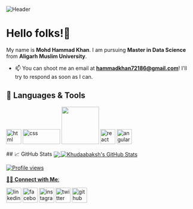 ![Header](https://www.american.edu/programs/shared/data-science/images/datascience-flex_1.jpg)

# Hello folks!👋

My name is **Mohd Hammad Khan**. I am pursuing **Master in Data Science** from **Aligarh Muslim University**.
- 📫 You can shoot me an email at **hammadkhan72186@gmail.com**! I'll try to respond as soon as I can.

## 🔧 Languages & Tools
<p align='left'>
  <img src="https://cdn3.iconfinder.com/data/icons/logos-and-brands-adobe/512/267_Python-512.png" alt="html" width="40" height="40">
  <img src='https://image.pngaaa.com/136/1971136-middle.png' alt="css" width="100" height="40">
  <img src='https://upload.wikimedia.org/wikipedia/commons/thumb/e/ed/Pandas_logo.svg/2560px-Pandas_logo.svg.png' height='100' width='auto'>
   <img src="https://mpng.subpng.com/20180824/ktx/kisspng-mysql-workbench-computer-icons-logo-portable-netwo-thezedt-tech-tips-and-random-thoughts-5b80352110ca84.1955496015351288650688.jpg" alt="react" width="auto" height="40"/>
   <img src="https://upload.wikimedia.org/wikipedia/commons/thumb/3/38/Jupyter_logo.svg/1200px-Jupyter_logo.svg.png" alt="angular" width="40" height="40"/>
</p>
## &#x1f4c8; GitHub Stats

<a href="https://github.com/Khudaabaksh/Khudaabaksh">
  <img align="center" src="https://github-readme-stats.vercel.app/api/top-langs/?username=Khudaabaksh&title_color=ffffff&text_color=c9cacc&icon_color=2bbc8a&bg_color=1d1f21&langs_count=3" />
</a>
<a href="https://github.com/Khudaabaksh/Khudaabaksh">
  <img align="center" src="https://github-readme-stats.vercel.app/api?username=Khudaabaksh&show_icons=true&line_height=27&count_private=true&title_color=ffffff&text_color=c9cacc&icon_color=2bbc8a&bg_color=1d1f21" alt="Khudaabaksh's GitHub Stats" />
  
![Profile views](https://gpvc.arturio.dev/Khudaabaksh)
  
  🤝🏻  **Connect with Me**:

   
[<img src='https://cdn.jsdelivr.net/npm/simple-icons@3.0.1/icons/linkedin.svg' alt='linkedin' height='40'>](https://www.linkedin.com/in/mohd-hammad-khan-bba53a205/) 
[<img src='https://cdn.jsdelivr.net/npm/simple-icons@3.0.1/icons/facebook.svg' alt='facebook' height='40'>](https://www.facebook.com/profile.php?id=100005638843110) 
[<img src='https://cdn.jsdelivr.net/npm/simple-icons@3.0.1/icons/instagram.svg' alt='instagram' height='40'>](https://www.instagram.com/khuda___baksh/) 
[<img src='https://cdn.jsdelivr.net/npm/simple-icons@3.0.1/icons/twitter.svg' alt='twitter' height='40'>](https://twitter.com/khan_hammad59) 
[<img src='https://cdn.jsdelivr.net/npm/simple-icons@3.0.1/icons/github.svg' alt='github' height='40'>](https://github.com/Khudaabaksh)
